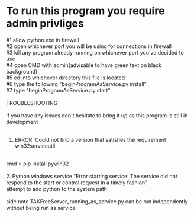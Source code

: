 ﻿<h1>To run this program you require admin privliges</h1>

#1 allow python.exe in firewall
<br>
#2 open whichever port you will be using for connections in firewall
<br>
#3 kill any program already running on whichever port you've decided to use
<br>
#4 open CMD with admin(advisable to have green text on black background)
<br>
#5 cd into whichever directory this file is located
<br>
#6 type the following "beginProgramAsService.py install"
<br>
#7 type "beginProgramAsService.py start"
<br><br>
TROUBLESHOOTING
<br><br>
if you have any issues don't hesitate to bring it up as this program is still in development
<br><br>
1. ERROR: Could not find a version that satisfies the requirement win32serviceutil
<br>
cmd > pip install pywin32
<br><br>
2. Python windows service “Error starting service: The service did not respond to the start or control request in a timely fashion”
<br>
attempt to add python to the system path
<br><br>
side note TAKFreeServer_running_as_service.py can be run independently without being run as service 
